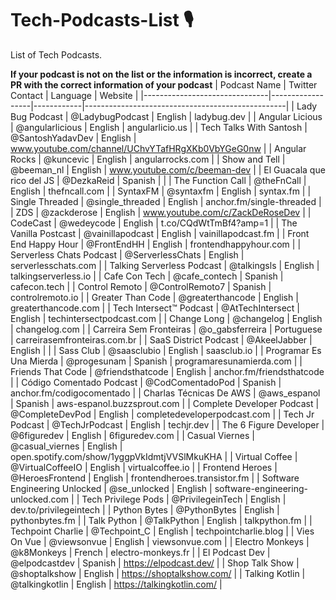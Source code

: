 # Tech-Podcasts-List 🎙️
List of Tech Podcasts.

**If your podcast is not on the list or the information is incorrect, create a PR with the correct information of your podcast**
| Podcast Name                  | Twitter Contact  | Language   | Website                                          |
|-------------------------------|------------------|------------|--------------------------------------------------|
| Lady Bug Podcast              | @LadybugPodcast  | English    | ladybug.dev                                      |
| Angular Licious               | @angularlicious  | English    | angularlicio.us                                  |
| Tech Talks With Santosh       | @SantoshYadavDev | English    | www.youtube.com/channel/UChvYTafHRgXKb0VbYGeG0nw |
| Angular Rocks                 | @kuncevic        | English    | angularrocks.com                                 |
| Show and Tell                 | @beeman_nl       | English    | www.youtube.com/c/beeman-dev                     |
| El Guacala que rico del JS    | @DezkaReid       | Spanish    |                                                  |
| The Function Call             | @theFnCall       | English    | thefncall.com                                    |
| SyntaxFM                      | @syntaxfm        | English    | syntax.fm                                        |
| Single Threaded               | @single_threaded | English    | anchor.fm/single-threaded                        |
| ZDS                           | @zackderose      | English    | www.youtube.com/c/ZackDeRoseDev |
| CodeCast                      | @wedeycode       | English    | t.co/CQdWtTmBf4?amp=1                            |
| The Vanilla Postcast          | @vainillapodcast | English    | vainillapodcast.fm                               |
| Front End Happy Hour          | @FrontEndHH      | English    | frontendhappyhour.com                            |
| Serverless Chats Podcast      | @ServerlessChats | English    | serverlesschats.com                              |
| Talking Serverless Podcast    | @talkingsls      | English    | talkingserverless.io                             |
| Cafe Con Tech                 | @cafe_contech    | Spanish    | cafecon.tech                                     |
| Control Remoto                | @ControlRemoto7  | Spanish    | controlremoto.io                                 |
| Greater Than Code             | @greaterthancode | English    | greaterthancode.com                              |
| Tech Intersect™ Podcast       | @AtTechIntersect | English    | techintersectpodcast.com                         |
| Change Long                   | @changelog       | English    | changelog.com                                    |
| Carreira Sem Fronteiras       | @o_gabsferreira  | Portuguese | carreirasemfronteiras.com.br                     |
| SaaS District Podcast         | @AkeelJabber     | English    |                                                  |
| Sass Club                     | @saasclubio      | English    | saasclub.io                                      |
| Programar Es Una Mierda       | @progesunam      | Spanish    | programaresunamierda.com                         |
| Friends That Code             | @friendsthatcode | English    | anchor.fm/friendsthatcode                        |
| Código Comentado Podcast      | @CodComentadoPod | Spanish    | anchor.fm/codigocomentado                        |
| Charlas Técnicas De AWS       | @aws_espanol     | Spanish    | aws-espanol.buzzsprout.com                       |
| Complete Developer Podcast    | @CompleteDevPod  | English    | completedeveloperpodcast.com                     |
| Tech Jr Podcast               | @TechJrPodcast   | English    | techjr.dev                                       |
| The 6 Figure Developer        | @6figuredev      | English    | 6figuredev.com                                   |
| Casual Viernes                | @casual_viernes  | English    | open.spotify.com/show/1yggpVkIdmtjVVSlMkuKHA     |
| Virtual Coffee                | @VirtualCoffeeIO | English    | virtualcoffee.io                                 |
| Frontend Heroes               | @HeroesFrontend  | English    | frontendheroes.transistor.fm                     |
| Software Engineering Unlocked | @se_unlocked     | English    | software-engineering-unlocked.com                |
| Tech Privilege Pods           | @PrivilegeinTech | English    | dev.to/privilegeintech                           |
| Python Bytes                  | @PythonBytes     | English    | pythonbytes.fm                                   |
| Talk Python                   | @TalkPython      | English    | talkpython.fm                                    |
| Techpoint Charlie             | @Techpoint_C     | English    | techpointcharlie.blog                            |
| Vies On Vue                   | @viewsonvue      | English    | viewsonvue.com                                   |
| Electro Monkeys               | @k8Monkeys       | French     | electro-monkeys.fr                               |
| El Podcast Dev                | @elpodcastdev    | Spanish    | https://elpodcast.dev/                           |
| Shop Talk Show                | @shoptalkshow    | English    | https://shoptalkshow.com/                        |
| Talking Kotlin                | @talkingkotlin   | English    | https://talkingkotlin.com/                       |
